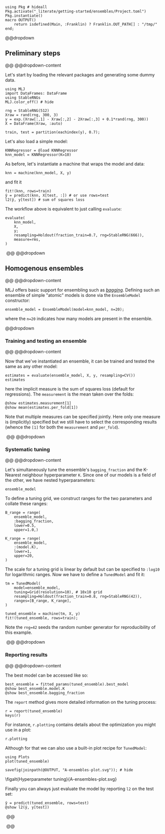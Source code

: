 <!--This file was generated, do not modify it.-->
````julia:ex1
using Pkg # hideall
Pkg.activate("_literate/getting-started/ensembles/Project.toml")
Pkg.instantiate()
macro OUTPUT()
    return isdefined(Main, :Franklin) ? Franklin.OUT_PATH[] : "/tmp/"
end;
````

@@dropdown
## Preliminary steps
@@
@@dropdown-content

Let's start by loading the relevant packages and generating some dummy data.

````julia:ex2
using MLJ
import DataFrames: DataFrame
using StableRNGs
MLJ.color_off() # hide

rng = StableRNG(512)
Xraw = rand(rng, 300, 3)
y = exp.(Xraw[:,1] - Xraw[:,2] - 2Xraw[:,3] + 0.1*rand(rng, 300))
X = DataFrame(Xraw, :auto)

train, test = partition(eachindex(y), 0.7);
````

Let's also load a simple model:

````julia:ex3
KNNRegressor = @load KNNRegressor
knn_model = KNNRegressor(K=10)
````

As before, let's instantiate a machine that wraps the model and data:

````julia:ex4
knn = machine(knn_model, X, y)
````

and fit it

````julia:ex5
fit!(knn, rows=train)
ŷ = predict(knn, X[test, :]) # or use rows=test
l2(ŷ, y[test]) # sum of squares loss
````

The workflow above is equivalent to just calling `evaluate`:

````julia:ex6
evaluate(
    knn_model,
    X,
    y;
    resampling=Holdout(fraction_train=0.7, rng=StableRNG(666)),
    measure=rms,
)
````

‎
@@
@@dropdown
## Homogenous ensembles
@@
@@dropdown-content

MLJ offers basic support for ensembling such as
[_bagging_](https://en.wikipedia.org/wiki/Bootstrap_aggregating).  Defining such an
ensemble of simple "atomic" models is done via the `EnsembleModel` constructor:

````julia:ex7
ensemble_model = EnsembleModel(model=knn_model, n=20);
````

where the `n=20` indicates how many models are present in the ensemble.

@@dropdown
### Training and testing an ensemble
@@
@@dropdown-content

Now that we've instantiated an ensemble, it can be trained and tested the same as any
other model:

````julia:ex8
estimates = evaluate(ensemble_model, X, y, resampling=CV())
estimates
````

here the implicit measure is the sum of squares loss (default for regressions). The
`measurement` is the mean taken over the folds:

````julia:ex9
@show estimates.measurement[1]
@show mean(estimates.per_fold[1])
````

Note that multiple measures can be specified jointly. Here only one measure is
(implicitly) specified but we still have to select the corresponding results (whence the
`[1]` for both the `measurement` and `per_fold`).

‎
@@
@@dropdown
### Systematic tuning
@@
@@dropdown-content

Let's simultaneously tune the ensemble's `bagging_fraction` and the K-Nearest neighbour
hyperparameter `K`. Since one of our models is a field of the other, we have nested
hyperparameters:

````julia:ex10
ensemble_model
````

To define a tuning grid, we construct ranges for the two parameters and collate these
ranges:

````julia:ex11
B_range = range(
    ensemble_model,
    :bagging_fraction,
    lower=0.5,
    upper=1.0,)
````

````julia:ex12
K_range = range(
    ensemble_model,
    :(model.K),
    lower=1,
    upper=20,
)
````

The scale for a tuning grid is linear by default but can be specified to `:log10` for
logarithmic ranges.  Now we have to define a `TunedModel` and fit it:

````julia:ex13
tm = TunedModel(
    model=ensemble_model,
    tuning=Grid(resolution=10), # 10x10 grid
    resampling=Holdout(fraction_train=0.8, rng=StableRNG(42)),
    ranges=[B_range, K_range],
)

tuned_ensemble = machine(tm, X, y)
fit!(tuned_ensemble, rows=train);
````

Note the `rng=42` seeds the random number generator for reproducibility of this example.

‎
@@
@@dropdown
### Reporting results
@@
@@dropdown-content

The best model can be accessed like so:

````julia:ex14
best_ensemble = fitted_params(tuned_ensemble).best_model
@show best_ensemble.model.K
@show best_ensemble.bagging_fraction
````

The `report` method gives more detailed information on the tuning process:

````julia:ex15
r = report(tuned_ensemble)
keys(r)
````

For instance, `r.plotting` contains details about the optimization you might use in a
plot:

````julia:ex16
r.plotting
````

Although for that we can also use a built-in plot recipe for `TunedModel`:

````julia:ex17
using Plots
plot(tuned_ensemble)
````

````julia:ex18
savefig(joinpath(@OUTPUT, "A-ensembles-plot.svg")); # hide
````

\figalt{Hyperparameter tuning}{A-ensembles-plot.svg}

Finally you can always just evaluate the model by reporting `l2` on the test set:

````julia:ex19
ŷ = predict(tuned_ensemble, rows=test)
@show l2(ŷ, y[test])
````

‎
@@

‎
@@


